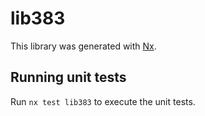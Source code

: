 # lib383

This library was generated with [Nx](https://nx.dev).

## Running unit tests

Run `nx test lib383` to execute the unit tests.
